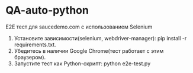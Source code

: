 # QA-auto-python
E2E тест для saucedemo.com с использованием Selenium

1. Установите зависимости(selenium, webdriver-manager):
     pip install -r requirements.txt.
2. Убедитесь в наличии Google Chrome(тест работает с этим браузером).
3. Запустите тест как Python-скрипт:
     python e2e-test.py
     
